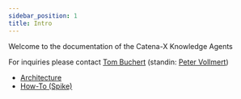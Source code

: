 ```yaml
---
sidebar_position: 1
title: Intro
---
```


Welcome to the documentation of the Catena-X Knowledge Agents

For inquiries please contact [Tom Buchert](mailto:tom.buchert@t-systems.com) (standin: [Peter Vollmert](mailto:peter.vollmert@t-systems.com))

* [Architecture](architecture)
* [How-To (Spike)](howto)
